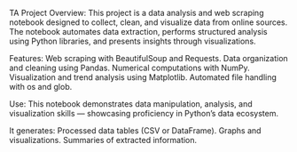 TA Project
Overview:
This project is a data analysis and web scraping notebook designed to collect, clean, and visualize data from online sources.
The notebook automates data extraction, performs structured analysis using Python libraries, and presents insights through visualizations.

Features:
Web scraping with BeautifulSoup and Requests.
Data organization and cleaning using Pandas.
Numerical computations with NumPy.
Visualization and trend analysis using Matplotlib.
Automated file handling with os and glob.

Use:
This notebook demonstrates data manipulation, analysis, and visualization skills — showcasing proficiency in Python’s data ecosystem.

It generates:
Processed data tables (CSV or DataFrame).
Graphs and visualizations.
Summaries of extracted information.
